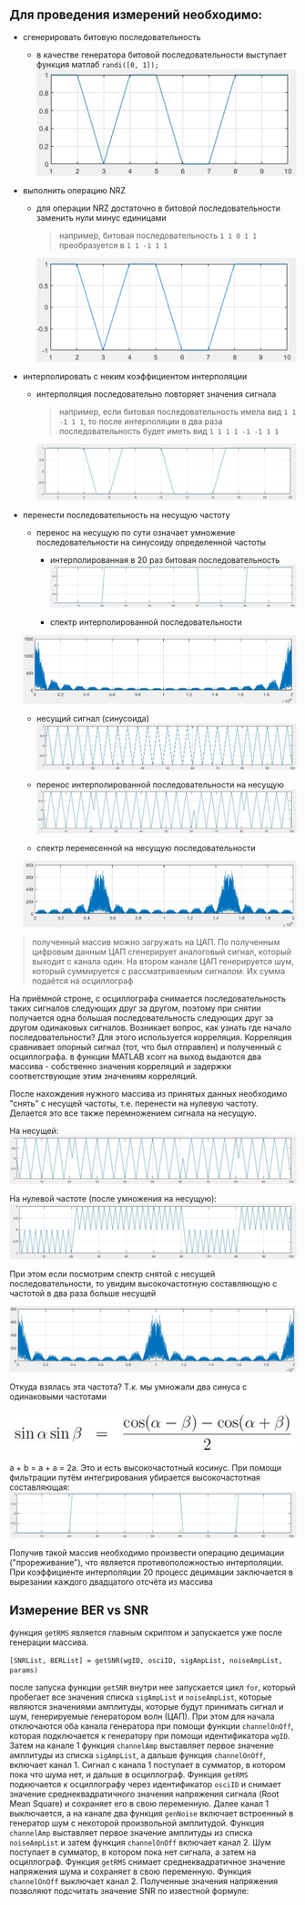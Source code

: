 ## Для проведения измерений необходимо:
* сгенерировать битовую последовательность
  - в качестве генератора битовой последовательности выступает функция матлаб `randi([0, 1]);`
    ![random bit sequence](img/bitseq.JPG)
* выполнить операцию NRZ
  - для операции NRZ достаточно в битовой последовательности заменить нули минус единицами
    > например, битовая последовательность `1 1 0 1 1` преобразуется в `1 1 -1 1 1`
  
    ![NRZ bit sequence](img/NRZ1.PNG)
* интерполировать с неким коэффициентом интерполяции
  - интерполяция последовательно повторяет значения сигнала 
    > например, если битовая последовательность имела вид `1 1 -1 1 1`, то после интерполяции
    > в два раза последовательность будет иметь вид `1 1 1 1 -1 -1 1 1`

    ![NRZ bit sequence](img/InterpNRZ.JPG)
* перенести последовательность на несущую частоту
  - перенос на несущую по сути означает умножение последовательности на синусоиду определенной частоты
    - интерполированная в 20 раз битовая последовательность
  ![NRZ bit sequence](img/InterpNRZ3.JPG)
    
    - спектр интерполированной последовательности

  ![NRZ bit sequence](img/spectrumZeroFreq.JPG)
  
    - несущий сигнал (синусоида)
  ![NRZ bit sequence](img/sigCarr.JPG)
    - перенос интерполированной последовательности на несущую
  ![NRZ bit sequence](img/interpANDcarr.JPG)
  
    - спектр перенесенной на несущую последовательности

  ![NRZ bit sequence](img/spectrumCarrFreq.JPG)
> полученный массив можно загружать на ЦАП. По полученным цифровым данным ЦАП сгенерирует аналоговый сигнал, который
> выходит с канала один. На втором канале ЦАП генерируется шум, который суммируется с рассматриваемым сигналом. Их сумма
> подаётся на осциллограф


На приёмной строне, с осциллографа снимается последовательность таких сигналов следующих друг за другом, поэтому
при снятии получается одна большая последовательность следующих друг за другом одинаковых сигналов. Возникает вопрос, как узнать
где начало последовательности? Для этого используется корреляция. Корреляция сравнивает опорный сигнал (тот, что был отправлен) и
полученный с осциллографа. в функции MATLAB xcorr на выход выдаются два массива - собственно значения корреляций и задержки
соответствующие этим значениям корреляций.

После нахождения нужного массива из принятых данных необходимо "снять" с несущей частоты, т.е. перенести на нулевую частоту.
Делается это все также перемножением сигнала на несущую.

На несущей:
  ![NRZ bit sequence](img/interpANDcarr.JPG)

На нулевой частоте (после умножения на несущую):
![NRZ bit sequence](img/zeroFreq.JPG)

При этом если посмотрим спектр снятой с несущей последовательности, то увидим высокочастотную составляющую
с частотой в два раза больше несущей

![NRZ bit sequence](img/spectrumZeroFreqWithHighFreq.JPG)

Откуда взялась эта частота? Т.к. мы умножали два синуса с одинаковыми частотами

![NRZ bit sequence](img/sineMultFormula.JPG)

a + b = a + a = 2a. Это и есть высокочастотный косинус. При помощи фильтрации путём интегрирования убирается высокочастотная составляющая:
![NRZ bit sequence](img/afterFiltering.JPG)

Получив такой массив необходимо произвести операцию децимации ("прореживание"), что является противоположностью
интерполяции. При коэффициенте интерполяции 20 процесс децимации заключается в вырезании каждого двадцатого отсчёта 
из массива

## Измерение BER vs SNR

функция `getRMS` является главным скриптом и запускается уже после генерации массива. 

`[SNRList, BERList] = getSNR(wgID, osciID, sigAmpList, noiseAmpList, params)`

после запуска функции `getSNR` внутри нее запускается цикл `for`, который пробегает все значения списка
`sigAmpList` и `noiseAmpList`, которые являются значениями амплитуды, которые будут принимать сигнал и шум, генерируемые
генератором волн (ЦАП). При этом для начала отключаются оба канала генератора при помощи функции `channelOnOff`, которая подключается
к генератору при помощи идентификатора `wgID`. Затем на канале 1 функция `channelAmp` выставляет первое значение амплитуды из списка `sigAmpList`, а дальше функция 
`channelOnOff`, включает канал 1. Сигнал с канала 1 поступает в сумматор, в котором пока что шума нет, и дальше в осциллограф.
Функция `getRMS` подкючается к осциллографу через идентификатор `osciID` и снимает значение среднеквадратичного значения напряжения
сигнала (Root Mean Square) и сохраняет его в свою переменную. Далее канал 1 выключается, а на канале два функция `genNoise` включает встроенный в 
генератор шум с некоторой произвольной амплитудой. Функция `channelAmp` выставляет первое значение амплитуды из списка `noiseAmpList` и затем
функция `channelOnOff` включает канал 2. Шум поступает в сумматор, в котором пока нет сигнала, а затем на осциллограф. Функция `getRMS` 
снимает среднеквадратичное значение напряжения шума и сохраняет в свою переменную. Функция `channelOnOff` выключает канал 2.
Полученные значения напряжения позволяют подсчитать значение SNR по известной формуле:

